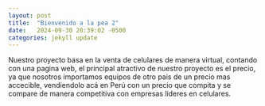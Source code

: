 ```yaml
---
layout: post
title:  "Bienvenido a la pea 2"
date:   2024-09-30 20:39:02 -0500
categories: jekyll update
---
```

Nuestro proyecto basa en la venta de celulares de manera virtual, contando con una pagina web, el principal atractivo de nuestro proyecto 
es el precio, ya que nosotros importamos equipos de otro pais de un precio mas accecible, vendiendolo acá en Perú con un precio que compita y se compare
de manera competitiva con empresas lideres en celulares.

[jekyll-docs]: https://jekyllrb.com/docs/home
[jekyll-gh]:   https://github.com/jekyll/jekyll
[jekyll-talk]: https://talk.jekyllrb.com/
